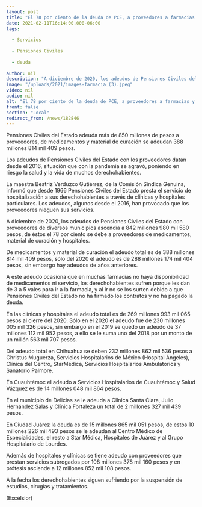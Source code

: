 ```yaml
---
layout: post
title: "El 78 por ciento de la deuda de PCE, a proveedores a farmacias y hospitales "
date: 2021-02-11T16:14:00.000-06:00
tags:
  
  - Servicios
  
  - Pensiones Civiles
  
  - deuda
  
author: nil
description: "A diciembre de 2020, los adeudos de Pensiones Civiles del Estado con proveedores de diversos municipios  ascendía a 842 millones 980 mil 580 pesos, de éstos el 78 por ciento se debe a proveedores"
image: "/uploads/2021/images-farmacia_(3).jpeg"
video: nil
audio: nil
alt: "El 78 por ciento de la deuda de PCE, a proveedores a farmacias y hospitales "
front: false
section: "Local"
redirect_from: /news/182846
---
```


Pensiones Civiles del Estado adeuda más de 850 millones de pesos a proveedores, de medicamentos y material de curación se adeudan 388 millones 814 mil 409 pesos.

Los adeudos de Pensiones Civiles del Estado con los proveedores datan desde el 2016, situación que con la pandemia se agravó, poniendo en riesgo la salud y la vida de muchos derechohabientes.

La maestra Beatriz Verduzco Gutiérrez, de la Comisión Síndica Genuina, informó que desde 1966 Pensiones Civiles del Estado presta el servicio de hospitalización a sus derechohabientes a través de clínicas y hospitales particulares. Los adeudos, algunos desde el 2016, han provocado que los proveedores nieguen sus servicios.

A diciembre de 2020, los adeudos de Pensiones Civiles del Estado con proveedores de diversos municipios ascendía a 842 millones 980 mil 580 pesos, de éstos el 78 por ciento se debe a proveedores de medicamentos, material de curación y hospitales.

De medicamentos y material de curación el adeudo total es de 388 millones 814 mil 409 pesos, sólo del 2020 el adeudo es de 288 millones 174 mil 404 pesos, sin embargo hay adeudos de años anteriores.

A este adeudo ocasiona que en muchas farmacias no haya disponibilidad de medicamentos ni servicio, los derechohabientes sufren porque les dan de 3 a 5 vales para ir a la farmacia, y al ir no se los surten debido a que Pensiones Civiles del Estado no ha firmado los contratos y no ha pagado la deuda.

En las clínicas y hospitales el adeudo total es de 269 millones 993 mil 065 pesos al cierre del 2020. Sólo en el 2020 el adeudo fue de 230 millones 005 mil 326 pesos, sin embargo en el 2019 se quedó un adeudo de 37 millones 112 mil 952 pesos, a ello se le suma uno del 2018 por un monto de un millón 563 mil 707 pesos.

Del adeudo total en Chihuahua se deben 232 millones 862 mil 536 pesos a Christus Muguerza, Servicios Hospitalarios de México (Hospital Ángeles), Clínica del Centro, StarMédica, Servicios Hospitalarios Ambulatorios y Sanatorio Palmore.

En Cuauhtémoc el adeudo a Servicios Hospitalarios de Cuauhtémoc y Salud Vázquez es de 14 millones 048 mil 864 pesos.

En el municipio de Delicias se le adeuda a Clínica Santa Clara, Julio Hernández Salas y Clínica Fortaleza un total de 2 millones 327 mil 439 pesos.

En Ciudad Juárez la deuda es de 15 millones 865 mil 051 pesos, de estos 10 millones 226 mil 493 pesos se le adeudan al Centro Médico de Especialidades, el resto a Star Médica, Hospitales de Juárez y al Grupo Hospitalario de Lourdes.

Además de hospitales y clínicas se tiene adeudo con proveedores que prestan servicios subrogados por 108 millones 378 mil 160 pesos y en prótesis asciende a 12 millones 852 mil 108 pesos.

A la fecha los derechohabientes siguen sufriendo por la suspensión de estudios, cirugías y tratamientos.

(Excélsior)